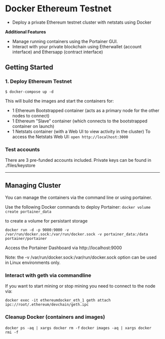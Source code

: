 # Docker Ethereum Testnet

* Deploy a private Ethereum testnet cluster with netstats using Docker

**Additional Features**
* Manage running containers using the Portainer GUI.
* Interact with your private blockchain using Etherwallet (account interface) and Ethersapp (contract interface)

## Getting Started

### 1. Deploy Ethereum Testnet

```$ docker-compose up -d```

This will build the images and start the containers for:

* 1 Ethereum Bootstrapped container (acts as a primary node for the other nodes to connect)
* 1 Ethereum "Slave" container (which connects to the bootstrapped container on launch)
* 1 Netstats container (with a Web UI to view activity in the cluster) To access the Netstats Web UI: `open http://localhost:3000`

### Test accounts

There are 3 pre-funded accounts included.
Private keys can be found in ./files/keystore

----
## Managing Cluster

You can manage the containers via the command line or using portainer.

Use the following Docker commands to deploy Portainer:
```docker volume create portainer_data```

to create a volume for persistant storage

```docker run -d -p 9000:9000 -v /var/run/docker.sock:/var/run/docker.sock -v portainer_data:/data portainer/portainer```

Access the Portainer Dashboard via http://localhost:9000

Note: the -v /var/run/docker.sock:/var/run/docker.sock option can be used in Linux environments only.


### Interact with geth via commandline

If you want to start mining or stop mining you need to connect to the node via:
```
docker exec -it ethereumdocker_eth_1 geth attach ipc://root/.ethereum/devchain/geth.ipc
```

### Cleanup Docker (containers and images)
`docker ps -aq | xargs docker rm -f`
`docker images -aq | xargs docker rmi -f`
